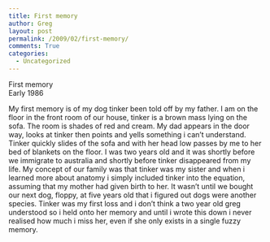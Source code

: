 ```yaml
---
title: First memory
author: Greg
layout: post
permalink: /2009/02/first-memory/
comments: True
categories:
  - Uncategorized
---
```

First memory  
Early 1986

My first memory is of my dog tinker been told off by my father. I am on the floor in the front room of our house, tinker is a brown mass lying on the sofa. The room is shades of red and cream. My dad appears in the door way, looks at tinker then points and yells something i can&#8217;t understand. Tinker quickly slides of the sofa and with her head low passes by me to her bed of blankets on the floor. I was two years old and it was shortly before we immigrate to australia and shortly before tinker disappeared from my life. My concept of our family was that tinker was my sister and when i learned more about anatomy i simply included tinker into the equation, assuming that my mother had given birth to her. It wasn&#8217;t until we bought our next dog, floppy, at five years old that i figured out dogs were another species. Tinker was my first loss and i don&#8217;t think a two year old greg understood so i held onto her memory and until i wrote this down i never realised how much i miss her, even if she only exists in a single fuzzy memory.